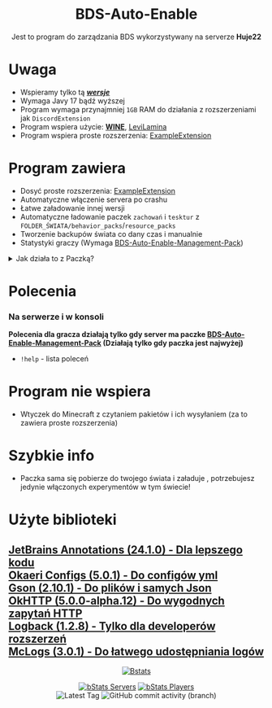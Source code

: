 <div align="center">

# BDS-Auto-Enable

Jest to program do zarządzania BDS wykorzystywany na serverze **Huje22**

</div>

# Uwaga
* Wspieramy tylko tą ___[wersje](https://github.com/Huje22/Bds-Auto-Enable/blob/main/src/main/java/me/indian/bds/config/sub/version/VersionManagerConfig.java#L17)___
* Wymaga Javy 17 bądź wyższej
* Program wymaga przynajmniej `1GB` RAM do działania z rozszerzeniami jak `DiscordExtension`
* Program wspiera użycie: [**WINE**](https://github.com/wine-mirror/wine), [LeviLamina](https://github.com/LiteLDev/LeviLamina)
* Program wspiera proste
  rozszerzenia: [ExampleExtension](https://github.com/Huje22/BDS-AE-Extensions/tree/master/ExampleExtension)

# Program zawiera

* Dosyć proste
  rozszerzenia: [ExampleExtension](https://github.com/Huje22/BDS-AE-Extensions/tree/master/ExampleExtension)
* Automatyczne włączenie servera po crashu
* Łatwe załadowanie innej wersji
* Automatyczne ładowanie paczek `zachowań` i `tesktur` z `FOLDER_ŚWIATA/behavior_packs`/`resource_packs`
* Tworzenie backupów świata co dany czas i manualnie
* Statystyki graczy (Wymaga [BDS-Auto-Enable-Management-Pack](https://github.com/Huje22/BDS-Auto-Enable-Management-Pack))

<details>
  <summary>Jak działa to z Paczką?</summary>
  <p>Aplikacja komunikuje się z serwerem BDS za pomocą wysyłania komend do konsoli oraz czytania ważnych informacji z konsoli, na przykład:</p>
  <p>Paczka <a href="https://github.com/Huje22/BDS-Auto-Enable-Management-Pack">BDS-Auto-Enable-Management-Pack</a> wysyła do konsoli log np <code>PlayerChat:JndjanBartonka Message:Witaj</code><br>
Aplikacja odczytuje nick gracza z <code>PlayerChat</code> i wiadomość z <code>Message</code>. Następnie wywołuje event <code>PlayerChatEvent</code> w każdym zarejestrowany listenerze ,
podobnie z dołączaniem gracza (w tym wypadku <code>PlayerJoin</code>).<br>
  W tym przypadku wywołuje <code>PlayerJoinEvent</code> i on dodaje gracza do listy graczy online, a timer działający co 1s dodaje mu 1s czasu gry.<br>
  Większość takich akcji odbywa się w klasie <a href="https://github.com/Huje22/Bds-Auto-Enable/blob/main/src/main/java/me/indian/bds/server/ServerManager.java">ServerManager.java</a></p>
</details>

# Polecenia

### Na serwerze i w konsoli

**Polecenia dla gracza działają tylko gdy server ma
paczke [BDS-Auto-Enable-Management-Pack](https://github.com/Huje22/BDS-Auto-Enable-Management-Pack) (Działają tylko gdy
paczka jest najwyżej)**

* `!help` - lista poleceń

# Program nie wspiera

* Wtyczek do Minecraft z czytaniem pakietów i ich wysyłaniem (za to zawiera proste rozszerzenia)

# Szybkie info

* Paczka sama się pobierze do twojego świata i załaduje , potrzebujesz jedynie włączonych experymentów w tym świecie!

# Użyte biblioteki

[JetBrains Annotations (24.1.0) - Dla lepszego kodu](https://github.com/JetBrains/java-annotations) <br>
[Okaeri Configs (5.0.1) - Do configów yml](https://github.com/OkaeriPoland/okaeri-configs) <br>
[Gson (2.10.1) - Do plików i samych Json](https://github.com/google/gson)<br>
[OkHTTP (5.0.0-alpha.12) - Do wygodnych zapytań HTTP](https://github.com/square/okhttp)<br>
[Logback (1.2.8) - Tylko dla developerów rozszerzeń](https://github.com/qos-ch/logback)<br>
[McLogs (3.0.1) - Do łatwego udostępniania logów](https://github.com/aternosorg/mclogs-java)
  ----

<div align="center">

[![Bstats](https://bstats.org/signatures/bukkit/BDS-Auto-Enable.svg)](https://bstats.org/plugin/bukkit/BDS-Auto-Enable/19727)

[![bStats Servers](https://img.shields.io/bstats/servers/19727?style=for-the-badge)](https://bstats.org/plugin/bukkit/BDS-Auto-Enable/19727)
[![bStats Players](https://img.shields.io/bstats/players/19727?style=for-the-badge)](https://bstats.org/plugin/bukkit/BDS-Auto-Enable/19727) <br>
![Latest Tag](https://img.shields.io/github/v/tag/Huje22/Bds-Auto-Enable?label=LATEST%20TAG&style=for-the-badge)
![GitHub commit activity (branch)](https://img.shields.io/github/commit-activity/m/Huje22/BDS-Auto-Enable?style=for-the-badge)
